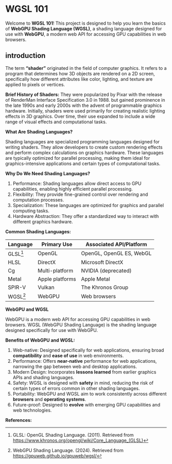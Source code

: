 # WGSL 101

Welcome to **WGSL 101**! This project is designed to help you learn the basics of **WebGPU Shading Language (WGSL)**, a shading language designed for use with **WebGPU**, a modern web API for accessing GPU capabilities in web browsers.

## introduction

The term **“shader”** originated in the field of computer graphics. It refers to a program that determines how 3D objects are rendered on a 2D screen, specifically how different attributes like color, lighting, and texture are applied to pixels or vertices.

**Brief History of Shaders:**
They were popularized by Pixar with the release of RenderMan Interface Specification 3.0 in 1988. but gained prominence in the late 1990s and early 2000s with the advent of programmable graphics hardware. Initially, shaders were used primarily for creating realistic lighting effects in 3D graphics. Over time, their use expanded to include a wide range of visual effects and computational tasks.

**What Are Shading Languages?**

Shading languages are specialized programming languages designed for writing shaders. They allow developers to create custom rendering effects and perform complex calculations on graphics hardware. These languages are typically optimized for parallel processing, making them ideal for graphics-intensive applications and certain types of computational tasks.

**Why Do We Need Shading Languages?**

1. Performance: Shading languages allow direct access to GPU capabilities, enabling highly efficient parallel processing.
2. Flexibility: They provide fine-grained control over rendering and computation processes.
3. Specialization: These languages are optimized for graphics and parallel computing tasks.
4. Hardware Abstraction: They offer a standardized way to interact with different graphics hardware.

**Common Shading Languages:**

| Language | Primary Use     | Associated API/Platform  |
| -------- | --------------- | ------------------------ |
| GLSL[^1] | OpenGL          | OpenGL, OpenGL ES, WebGL |
| HLSL     | DirectX         | Microsoft DirectX        |
| Cg       | Multi-platform  | NVIDIA (deprecated)      |
| Metal    | Apple platforms | Apple Metal              |
| SPIR-V   | Vulkan          | The Khronos Group        |
| WGSL[^2] | WebGPU          | Web browsers             |

**WebGPU and WGSL**

WebGPU is a modern web API for accessing GPU capabilities in web browsers. WGSL (WebGPU Shading Language) is the shading language designed specifically for use with WebGPU.

**Benefits of WebGPU and WGSL:**

1. Web-native: Designed specifically for web applications, ensuring broad **compatibility** and **ease of use** in web environments.
2. Performance: Offers **near-native** performance for web applications, narrowing the gap between web and desktop applications.
3. Modern Design: Incorporates **lessons learned** from earlier graphics APIs and shading languages.
4. Safety: WGSL is designed with **safety** in mind, reducing the risk of certain types of errors common in other shading languages.
5. Portability: WebGPU and WGSL aim to work consistently across different **browsers** and **operating systems**.
6. Future-proof: Designed to **evolve** with emerging GPU capabilities and web technologies.

**References:**
[^1]: GLSL: OpenGL Shading Language. (2011). Retrieved from https://www.khronos.org/opengl/wiki/Core_Language_(GLSL)

[^2]: WebGPU Shading Language. (2024). Retrieved from https://gpuweb.github.io/gpuweb/wgsl/
